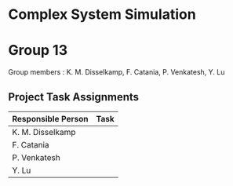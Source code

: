 # Complex System Simulation
# Group 13
  Group members : K. M. Disselkamp, F. Catania, P. Venkatesh, Y. Lu

## Project Task Assignments

| Responsible Person | Task |
|--------------------|-------------------|
| K. M. Disselkamp   | 
| F. Catania         |
| P. Venkatesh       | 
| Y. Lu              | 
